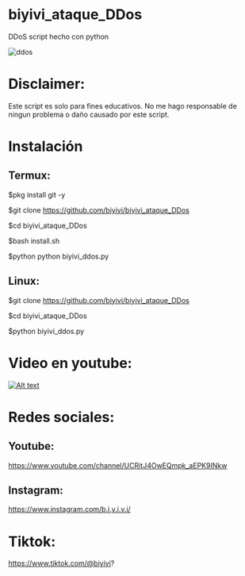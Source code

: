 
# biyivi_ataque_DDos
DDoS script hecho con python

![ddos](https://user-images.githubusercontent.com/75817113/124979259-571d9b00-e022-11eb-9aa8-3aa7e56ad610.jpeg)

# Disclaimer: 
Este script es solo para fines educativos. No me hago responsable de ningun problema o daño causado por este script.

# Instalación
## Termux:
$pkg install git -y 

$git clone https://github.com/biyivi/biyivi_ataque_DDos

$cd biyivi_ataque_DDos

$bash install.sh

$python python biyivi_ddos.py
## Linux:
$git clone https://github.com/biyivi/biyivi_ataque_DDos

$cd biyivi_ataque_DDos

$python biyivi_ddos.py 

# Video en youtube:

[![Alt text](https://img.youtube.com/vi/aW6myrIEUQU/0.jpg)](https://www.youtube.com/watch?v=aW6myrIEUQU)
# Redes sociales:
## Youtube:
https://www.youtube.com/channel/UCRitJ4OwEQmpk_aEPK9INkw
## Instagram:
https://www.instagram.com/b.i.y.i.v.i/
# Tiktok:
https://www.tiktok.com/@biyivi?
